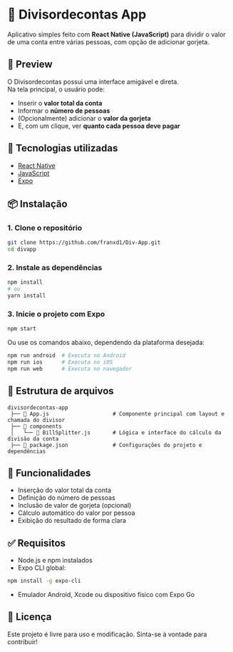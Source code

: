 # 🧾 Divisordecontas App

Aplicativo simples feito com **React Native (JavaScript)** para dividir o valor de uma conta entre várias pessoas, com opção de adicionar gorjeta.

## 📱 Preview

O Divisordecontas possui uma interface amigável e direta.  
Na tela principal, o usuário pode:

- Inserir o **valor total da conta**
- Informar o **número de pessoas**
- (Opcionalmente) adicionar o **valor da gorjeta**
- E, com um clique, ver **quanto cada pessoa deve pagar**


## 🧠 Tecnologias utilizadas

- [React Native](https://reactnative.dev/)
- [JavaScript](https://developer.mozilla.org/pt-BR/docs/Web/JavaScript)
- [Expo](https://expo.dev/)

## 📦 Instalação

### 1. Clone o repositório

```bash
git clone https://github.com/franxd1/Div-App.git
cd divapp
```

### 2. Instale as dependências

```bash
npm install
# ou
yarn install
```

### 3. Inicie o projeto com Expo

```bash
npm start
```

Ou use os comandos abaixo, dependendo da plataforma desejada:

```bash
npm run android  # Executa no Android
npm run ios      # Executa no iOS
npm run web      # Executa no navegador
```

## 📂 Estrutura de arquivos

```
divisordecontas-app
 ├── 📄 App.js                    # Componente principal com layout e chamada do divisor
 ├── 📁 components
 │   └── 📄 BillSplitter.js       # Lógica e interface do cálculo da divisão da conta
 ├── 📄 package.json              # Configurações do projeto e dependências
```

## 📱 Funcionalidades

- Inserção do valor total da conta
- Definição do número de pessoas
- Inclusão de valor de gorjeta (opcional)
- Cálculo automático do valor por pessoa
- Exibição do resultado de forma clara

## ✅ Requisitos

- Node.js e npm instalados
- Expo CLI global:

```bash
npm install -g expo-cli
```

- Emulador Android, Xcode ou dispositivo físico com Expo Go

## 📄 Licença

Este projeto é livre para uso e modificação. Sinta-se à vontade para contribuir!
